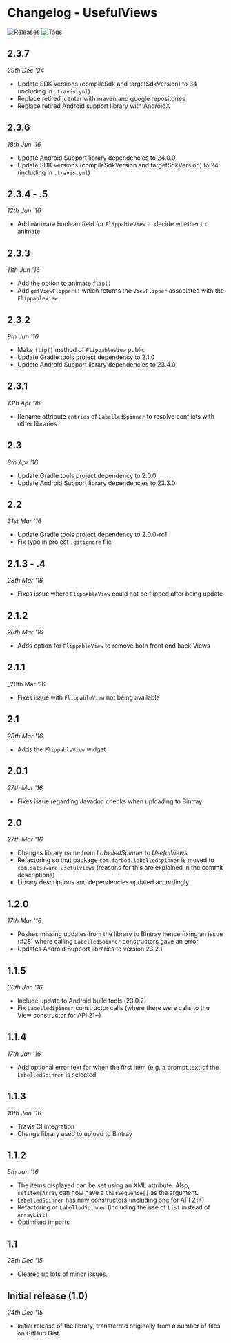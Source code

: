 # Changelog - UsefulViews

[![Releases](https://img.shields.io/badge/LabelledSpinner-releases-blue.svg)](https://github.com/FarbodSalamat-Zadeh/UsefulViews/releases)
[![Tags](https://img.shields.io/badge/LabelledSpinner-tags-FF69B4.svg)](https://github.com/FarbodSalamat-Zadeh/UsefulViews/tags)

## 2.3.7
_29th Dec '24_
- Update SDK versions (compileSdk and targetSdkVersion) to 34 (including in `.travis.yml`)
- Replace retired jcenter with maven and google repositories
- Replace retired Android support library with AndroidX

## 2.3.6
_18th Jun '16_
- Update Android Support library dependencies to 24.0.0
- Update SDK versions (compileSdkVersion and targetSdkVersion) to 24 (including in `.travis.yml`)

## 2.3.4 - .5
_12th Jun '16_
- Add `mAnimate` boolean field for `FlippableView` to decide whether to animate

## 2.3.3
_11th Jun '16_
- Add the option to animate `flip()`
- Add `getViewFlipper()` which returns the `ViewFlipper` associated with the `FlippableView`

## 2.3.2
_9th Jun '16_
- Make `flip()` method of `FlippableView` public
- Update Gradle tools project dependency to 2.1.0
- Update Android Support library dependencies to 23.4.0

## 2.3.1
_13th Apr '16_
- Rename attribute `entries` of `LabelledSpinner` to resolve conflicts with other libraries

## 2.3
_8th Apr '16_
- Update Gradle tools project dependency to 2.0.0
- Update Android Support library dependencies to 23.3.0

## 2.2
_31st Mar '16_
- Update Gradle tools project dependency to 2.0.0-rc1
- Fix typo in project `.gitignore` file

## 2.1.3 - .4
_28th Mar '16_
- Fixes issue where `FlippableView` could not be flipped after being update

## 2.1.2
_28th Mar '16_
- Adds option for `FlippableView` to remove both front and back Views

## 2.1.1
_28th Mar '16
- Fixes issue with `FlippableView` not being available

## 2.1
_28th Mar '16_
- Adds the `FlippableView` widget

## 2.0.1
_27th Mar '16_
- Fixes issue regarding Javadoc checks when uploading to Bintray

## 2.0
_27th Mar '16_
- Changes library name from _LabelledSpinner_ to _UsefulViews_
- Refactoring so that package `com.farbod.labelledspinner` is moved to `com.satsuware.usefulviews` (reasons for this are explained in the commit descriptions)
- Library descriptions and dependencies updated accordingly

## 1.2.0
_17th Mar '16_
- Pushes missing updates from the library to Bintray hence fixing an issue (#28) where calling `LabelledSpinner` constructors gave an error
- Updates Android Support libraries to version 23.2.1

## 1.1.5
_30th Jan '16_
- Include update to Android build tools (23.0.2)
- Fix `LabelledSpinner` constructor calls (where there were calls to the View constructor for API 21+)

## 1.1.4
_17th Jan '16_
- Add optional error text for when the first item (e.g. a prompt text)of the `LabelledSpinner` is selected

## 1.1.3
_10th Jan '16_
- Travis CI integration
- Change library used to upload to Bintray

## 1.1.2
_5th Jan '16_
- The items displayed can be set using an XML attribute. Also, `setItemsArray` can now have a `CharSequence[]` as the argument.
- `LabelledSpinner` has new constructors (including one for API 21+)
- Refactoring of `LabelledSpinner` (including the use of `List` instead of `ArrayList`)
- Optimised imports

## 1.1
_28th Dec '15_
- Cleared up lots of minor issues.

## Initial release (1.0)
_24th Dec '15_
- Initial release of the library, transferred originally from a number of files on GitHub Gist.
